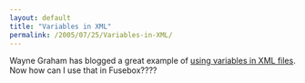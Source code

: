 ```yaml
---
layout: default
title: "Variables in XML"
permalink: /2005/07/25/Variables-in-XML/
---
```


Wayne Graham has blogged a great example of <a href="http://swem.wm.edu/blogs/waynegraham/index.cfm/2005/7/21/model-glue-entities" target="_blank">using variables in XML files</a>. Now how can I use that in Fusebox????<br/>